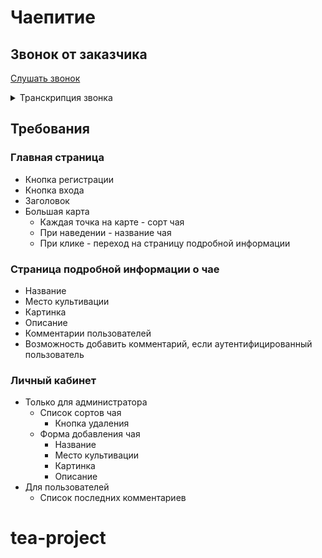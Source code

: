 # Чаепитие

## Звонок от заказчика

[Слушать звонок](https://drive.google.com/file/d/1QoU0gPMFfrNFb_ZaLc-Md-MVFqzBnB1T/view?usp=sharing)

<details>
<summary>Транскрипция звонка</summary>
<p>
Здравствуйте! Меня зовут Агафья! Перейдём сразу к делу. Я хочу, чтобы вы 
создали сайт, на котором я смогла бы размещать информацию о сортах чая. 
Я очень люблю чай, но хороших ресурсов по этой тематики очень мало.

Главная особенность этого сайта - большая карта, на которой можно увидеть, 
где культивируется тот или иной сорт чая. Можно будет выбрать любую доступную 
точку на карте и посмотреть подробную информацию. А если ещё зарегистрироваться, 
появится возможность оставлять комментарии.

Мне кажется, этот сервис будет пользоваться бешеной популярностью! До свидания!
</p>
</details>

## Требования

### Главная страница

* Кнопка регистрации
* Кнопка входа
* Заголовок
* Большая карта
  * Каждая точка на карте - сорт чая
  * При наведении - название чая
  * При клике - переход на страницу подробной информации

### Страница подробной информации о чае

* Название
* Место культивации
* Картинка
* Описание
* Комментарии пользователей
* Возможность добавить комментарий, если аутентифицированный пользователь

### Личный кабинет

* Только для администратора
  * Список сортов чая
    * Кнопка удаления
  * Форма добавления чая
    * Название
    * Место культивации
    * Картинка
    * Описание
* Для пользователей
  * Список последних комментариев
# tea-project

